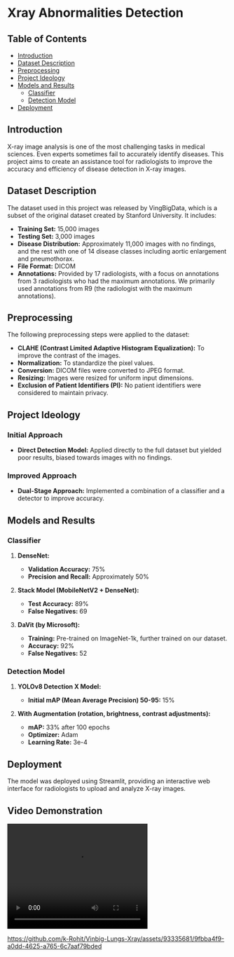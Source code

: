 # Xray Abnormalities Detection
## Table of Contents
- [Introduction](#introduction)
- [Dataset Description](#dataset-description)
- [Preprocessing](#preprocessing)
- [Project Ideology](#project-ideology)
- [Models and Results](#models-and-results)
  - [Classifier](#classifier)
  - [Detection Model](#detection-model)
- [Deployment](#deployment)

## Introduction

X-ray image analysis is one of the most challenging tasks in medical sciences. Even experts sometimes fail to accurately identify diseases. This project aims to create an assistance tool for radiologists to improve the accuracy and efficiency of disease detection in X-ray images.

## Dataset Description

The dataset used in this project was released by VingBigData, which is a subset of the original dataset created by Stanford University. It includes:
- **Training Set:** 15,000 images
- **Testing Set:** 3,000 images
- **Disease Distribution:** Approximately 11,000 images with no findings, and the rest with one of 14 disease classes including aortic enlargement and pneumothorax.
- **File Format:** DICOM
- **Annotations:** Provided by 17 radiologists, with a focus on annotations from 3 radiologists who had the maximum annotations. We primarily used annotations from R9 (the radiologist with the maximum annotations).

## Preprocessing

The following preprocessing steps were applied to the dataset:
- **CLAHE (Contrast Limited Adaptive Histogram Equalization):** To improve the contrast of the images.
- **Normalization:** To standardize the pixel values.
- **Conversion:** DICOM files were converted to JPEG format.
- **Resizing:** Images were resized for uniform input dimensions.
- **Exclusion of Patient Identifiers (PI):** No patient identifiers were considered to maintain privacy.

## Project Ideology

### Initial Approach
- **Direct Detection Model:** Applied directly to the full dataset but yielded poor results, biased towards images with no findings.

### Improved Approach
- **Dual-Stage Approach:** Implemented a combination of a classifier and a detector to improve accuracy.

## Models and Results

### Classifier

1. **DenseNet:**
   - **Validation Accuracy:** 75%
   - **Precision and Recall:** Approximately 50%

2. **Stack Model (MobileNetV2 + DenseNet):**
   - **Test Accuracy:** 89%
   - **False Negatives:** 69

3. **DaVit (by Microsoft):**
   - **Training:** Pre-trained on ImageNet-1k, further trained on our dataset.
   - **Accuracy:** 92%
   - **False Negatives:** 52

### Detection Model

1. **YOLOv8 Detection X Model:**
   - **Initial mAP (Mean Average Precision) 50-95:** 15%

2. **With Augmentation (rotation, brightness, contrast adjustments):**
   - **mAP:** 33% after 100 epochs
   - **Optimizer:** Adam
   - **Learning Rate:** 3e-4

## Deployment

The model was deployed using Streamlit, providing an interactive web interface for radiologists to upload and analyze X-ray images.


## Video Demonstration

<video width="320" height="240" controls>
  <source src="https://github.com/k-Rohit/Vinbig-Lungs-Xray/assets/93335681/9fbba4f9-a0dd-4625-a765-6c7aaf79bded.mp4" type="video/mp4">
  Your browser does not support the video tag.
</video>

https://github.com/k-Rohit/Vinbig-Lungs-Xray/assets/93335681/9fbba4f9-a0dd-4625-a765-6c7aaf79bded

